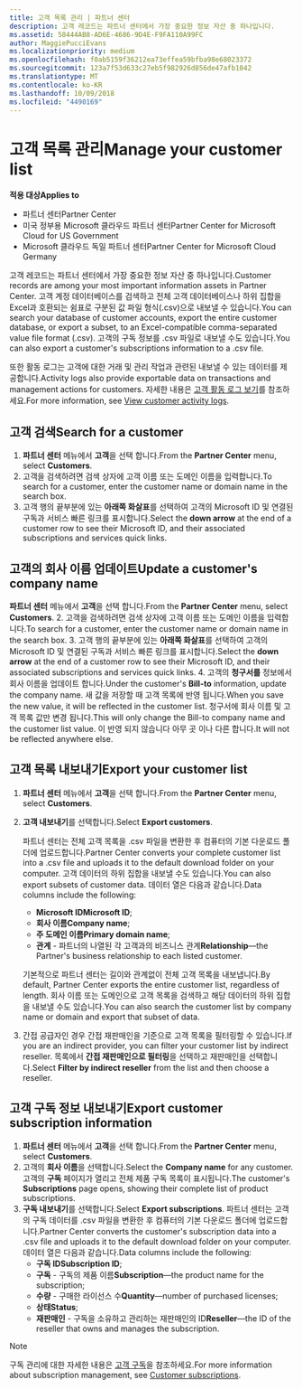 ```yaml
---
title: 고객 목록 관리 | 파트너 센터
description: 고객 레코드는 파트너 센터에서 가장 중요한 정보 자산 중 하나입니다.
ms.assetid: 58444AB8-AD6E-4686-9D4E-F9FA110A99FC
author: MaggiePucciEvans
ms.localizationpriority: medium
ms.openlocfilehash: f0ab5159f36212ea73effea59bfba98e68023372
ms.sourcegitcommit: 123a7f53d633c27eb5f982926d856de47afb1042
ms.translationtype: MT
ms.contentlocale: ko-KR
ms.lasthandoff: 10/09/2018
ms.locfileid: "4490169"
---
```

# <a name="manage-your-customer-list"></a><span data-ttu-id="c29a2-103">고객 목록 관리</span><span class="sxs-lookup"><span data-stu-id="c29a2-103">Manage your customer list</span></span>

**<span data-ttu-id="c29a2-104">적용 대상</span><span class="sxs-lookup"><span data-stu-id="c29a2-104">Applies to</span></span>**

-  <span data-ttu-id="c29a2-105">파트너 센터</span><span class="sxs-lookup"><span data-stu-id="c29a2-105">Partner Center</span></span>
-  <span data-ttu-id="c29a2-106">미국 정부용 Microsoft 클라우드 파트너 센터</span><span class="sxs-lookup"><span data-stu-id="c29a2-106">Partner Center for Microsoft Cloud for US Government</span></span>
-  <span data-ttu-id="c29a2-107">Microsoft 클라우드 독일 파트너 센터</span><span class="sxs-lookup"><span data-stu-id="c29a2-107">Partner Center for Microsoft Cloud Germany</span></span>

<span data-ttu-id="c29a2-108">고객 레코드는 파트너 센터에서 가장 중요한 정보 자산 중 하나입니다.</span><span class="sxs-lookup"><span data-stu-id="c29a2-108">Customer records are among your most important information assets in Partner Center.</span></span> <span data-ttu-id="c29a2-109">고객 계정 데이터베이스를 검색하고 전체 고객 데이터베이스나 하위 집합을 Excel과 호환되는 쉼표로 구분된 값 파일 형식(.csv)으로 내보낼 수 있습니다.</span><span class="sxs-lookup"><span data-stu-id="c29a2-109">You can search your database of customer accounts, export the entire customer database, or export a subset, to an Excel-compatible comma-separated value file format (.csv).</span></span> <span data-ttu-id="c29a2-110">고객의 구독 정보를 .csv 파일로 내보낼 수도 있습니다.</span><span class="sxs-lookup"><span data-stu-id="c29a2-110">You can also export a customer's subscriptions information to a .csv file.</span></span>

<span data-ttu-id="c29a2-111">또한 활동 로그는 고객에 대한 거래 및 관리 작업과 관련된 내보낼 수 있는 데이터를 제공합니다.</span><span class="sxs-lookup"><span data-stu-id="c29a2-111">Activity logs also provide exportable data on transactions and management actions for customers.</span></span> <span data-ttu-id="c29a2-112">자세한 내용은 [고객 활동 로그 보기](activity-logs.md)를 참조하세요.</span><span class="sxs-lookup"><span data-stu-id="c29a2-112">For more information, see [View customer activity logs](activity-logs.md).</span></span>


## <a name="search-for-a-customer"></a><span data-ttu-id="c29a2-113">고객 검색</span><span class="sxs-lookup"><span data-stu-id="c29a2-113">Search for a customer</span></span>

1.  <span data-ttu-id="c29a2-114">**파트너 센터** 메뉴에서 **고객**을 선택 합니다.</span><span class="sxs-lookup"><span data-stu-id="c29a2-114">From the **Partner Center** menu, select **Customers**.</span></span>
2.  <span data-ttu-id="c29a2-115">고객을 검색하려면 검색 상자에 고객 이름 또는 도메인 이름을 입력합니다.</span><span class="sxs-lookup"><span data-stu-id="c29a2-115">To search for a customer, enter the customer name or domain name in the search box.</span></span>
3.  <span data-ttu-id="c29a2-116">고객 행의 끝부분에 있는 **아래쪽 화살표**를 선택하여 고객의 Microsoft ID 및 연결된 구독과 서비스 빠른 링크를 표시합니다.</span><span class="sxs-lookup"><span data-stu-id="c29a2-116">Select the **down arrow** at the end of a customer row to see their Microsoft ID, and their associated subscriptions and services quick links.</span></span>

## <a name="update-a-customers-company-name"></a><span data-ttu-id="c29a2-117">고객의 회사 이름 업데이트</span><span class="sxs-lookup"><span data-stu-id="c29a2-117">Update a customer's company name</span></span>

<span data-ttu-id="c29a2-118">**파트너 센터** 메뉴에서 **고객**을 선택 합니다.</span><span class="sxs-lookup"><span data-stu-id="c29a2-118">From the **Partner Center** menu, select **Customers**.</span></span>
2.  <span data-ttu-id="c29a2-119">고객을 검색하려면 검색 상자에 고객 이름 또는 도메인 이름을 입력합니다.</span><span class="sxs-lookup"><span data-stu-id="c29a2-119">To search for a customer, enter the customer name or domain name in the search box.</span></span>
3.  <span data-ttu-id="c29a2-120">고객 행의 끝부분에 있는 **아래쪽 화살표**를 선택하여 고객의 Microsoft ID 및 연결된 구독과 서비스 빠른 링크를 표시합니다.</span><span class="sxs-lookup"><span data-stu-id="c29a2-120">Select the **down arrow** at the end of a customer row to see their Microsoft ID, and their associated subscriptions and services quick links.</span></span>
4.  <span data-ttu-id="c29a2-121">고객의 **청구서를** 정보에서 회사 이름을 업데이트 합니다.</span><span class="sxs-lookup"><span data-stu-id="c29a2-121">Under the customer's **Bill-to** information, update the company name.</span></span> <span data-ttu-id="c29a2-122">새 값을 저장할 때 고객 목록에 반영 됩니다.</span><span class="sxs-lookup"><span data-stu-id="c29a2-122">When you save the new value, it will be reflected in the customer list.</span></span> <span data-ttu-id="c29a2-123">청구서에 회사 이름 및 고객 목록 값만 변경 됩니다.</span><span class="sxs-lookup"><span data-stu-id="c29a2-123">This will only change the Bill-to company name and the customer list value.</span></span> <span data-ttu-id="c29a2-124">이 반영 되지 않습니다 아무 곳 이나 다른 합니다.</span><span class="sxs-lookup"><span data-stu-id="c29a2-124">It will not be reflected anywhere else.</span></span>

## <a name="export-your-customer-list"></a><span data-ttu-id="c29a2-125">고객 목록 내보내기</span><span class="sxs-lookup"><span data-stu-id="c29a2-125">Export your customer list</span></span>

1.  <span data-ttu-id="c29a2-126">**파트너 센터** 메뉴에서 **고객**을 선택 합니다.</span><span class="sxs-lookup"><span data-stu-id="c29a2-126">From the **Partner Center** menu, select **Customers**.</span></span>
2.  <span data-ttu-id="c29a2-127">**고객 내보내기**를 선택합니다.</span><span class="sxs-lookup"><span data-stu-id="c29a2-127">Select **Export customers**.</span></span>

    <span data-ttu-id="c29a2-128">파트너 센터는 전체 고객 목록을 .csv 파일을 변환한 후 컴퓨터의 기본 다운로드 폴더에 업로드합니다.</span><span class="sxs-lookup"><span data-stu-id="c29a2-128">Partner Center converts your complete customer list into a .csv file and uploads it to the default download folder on your computer.</span></span> <span data-ttu-id="c29a2-129">고객 데이터의 하위 집합을 내보낼 수도 있습니다.</span><span class="sxs-lookup"><span data-stu-id="c29a2-129">You can also export subsets of customer data.</span></span> <span data-ttu-id="c29a2-130">데이터 열은 다음과 같습니다.</span><span class="sxs-lookup"><span data-stu-id="c29a2-130">Data columns include the following:</span></span>

    -   <span data-ttu-id="c29a2-131">**Microsoft ID**</span><span class="sxs-lookup"><span data-stu-id="c29a2-131">**Microsoft ID**;</span></span>
    -   <span data-ttu-id="c29a2-132">**회사 이름**</span><span class="sxs-lookup"><span data-stu-id="c29a2-132">**Company name**;</span></span>
    -   <span data-ttu-id="c29a2-133">**주 도메인 이름**</span><span class="sxs-lookup"><span data-stu-id="c29a2-133">**Primary domain name**;</span></span>
    -   <span data-ttu-id="c29a2-134">**관계** - 파트너의 나열된 각 고객과의 비즈니스 관계</span><span class="sxs-lookup"><span data-stu-id="c29a2-134">**Relationship**—the Partner's business relationship to each listed customer.</span></span>

    <span data-ttu-id="c29a2-135">기본적으로 파트너 센터는 길이와 관계없이 전체 고객 목록을 내보냅니다.</span><span class="sxs-lookup"><span data-stu-id="c29a2-135">By default, Partner Center exports the entire customer list, regardless of length.</span></span> <span data-ttu-id="c29a2-136">회사 이름 또는 도메인으로 고객 목록을 검색하고 해당 데이터의 하위 집합을 내보낼 수도 있습니다.</span><span class="sxs-lookup"><span data-stu-id="c29a2-136">You can also search the customer list by company name or domain and export that subset of data.</span></span>

3.  <span data-ttu-id="c29a2-137">간접 공급자인 경우 간접 재판매인을 기준으로 고객 목록을 필터링할 수 있습니다.</span><span class="sxs-lookup"><span data-stu-id="c29a2-137">If you are an indirect provider, you can filter your customer list by indirect reseller.</span></span> <span data-ttu-id="c29a2-138">목록에서 **간접 재판매인으로 필터링**을 선택하고 재판매인을 선택합니다.</span><span class="sxs-lookup"><span data-stu-id="c29a2-138">Select **Filter by indirect reseller** from the list and then choose a reseller.</span></span>


## <a name="export-customer-subscription-information"></a><span data-ttu-id="c29a2-139">고객 구독 정보 내보내기</span><span class="sxs-lookup"><span data-stu-id="c29a2-139">Export customer subscription information</span></span>

1.  <span data-ttu-id="c29a2-140">**파트너 센터** 메뉴에서 **고객**을 선택 합니다.</span><span class="sxs-lookup"><span data-stu-id="c29a2-140">From the **Partner Center** menu, select **Customers**.</span></span>
2.  <span data-ttu-id="c29a2-141">고객의 **회사 이름**을 선택합니다.</span><span class="sxs-lookup"><span data-stu-id="c29a2-141">Select the **Company name** for any customer.</span></span> <span data-ttu-id="c29a2-142">고객의 **구독** 페이지가 열리고 전체 제품 구독 목록이 표시됩니다.</span><span class="sxs-lookup"><span data-stu-id="c29a2-142">The customer's **Subscriptions** page opens, showing their complete list of product subscriptions.</span></span>
3.  <span data-ttu-id="c29a2-143">**구독 내보내기**를 선택합니다.</span><span class="sxs-lookup"><span data-stu-id="c29a2-143">Select **Export subscriptions**.</span></span> <span data-ttu-id="c29a2-144">파트너 센터는 고객의 구독 데이터를 .csv 파일을 변환한 후 컴퓨터의 기본 다운로드 폴더에 업로드합니다.</span><span class="sxs-lookup"><span data-stu-id="c29a2-144">Partner Center converts the customer's subscription data into a .csv file and uploads it to the default download folder on your computer.</span></span> <span data-ttu-id="c29a2-145">데이터 열은 다음과 같습니다.</span><span class="sxs-lookup"><span data-stu-id="c29a2-145">Data columns include the following:</span></span>
    -   <span data-ttu-id="c29a2-146">**구독 ID**</span><span class="sxs-lookup"><span data-stu-id="c29a2-146">**Subscription ID**;</span></span>
    -   <span data-ttu-id="c29a2-147">**구독** - 구독의 제품 이름</span><span class="sxs-lookup"><span data-stu-id="c29a2-147">**Subscription**—the product name for the subscription;</span></span>
    -   <span data-ttu-id="c29a2-148">**수량** - 구매한 라이선스 수</span><span class="sxs-lookup"><span data-stu-id="c29a2-148">**Quantity**—number of purchased licenses;</span></span>
    -   <span data-ttu-id="c29a2-149">**상태**</span><span class="sxs-lookup"><span data-stu-id="c29a2-149">**Status**;</span></span>
    -   <span data-ttu-id="c29a2-150">**재판매인** - 구독을 소유하고 관리하는 재판매인의 ID</span><span class="sxs-lookup"><span data-stu-id="c29a2-150">**Reseller**—the ID of the reseller that owns and manages the subscription.</span></span>

> [!NOTE]  
> <span data-ttu-id="c29a2-151">구독 관리에 대한 자세한 내용은 [고객 구독](customer-subscriptions.md)을 참조하세요.</span><span class="sxs-lookup"><span data-stu-id="c29a2-151">For more information about subscription management, see [Customer subscriptions](customer-subscriptions.md).</span></span>

     

 

 



